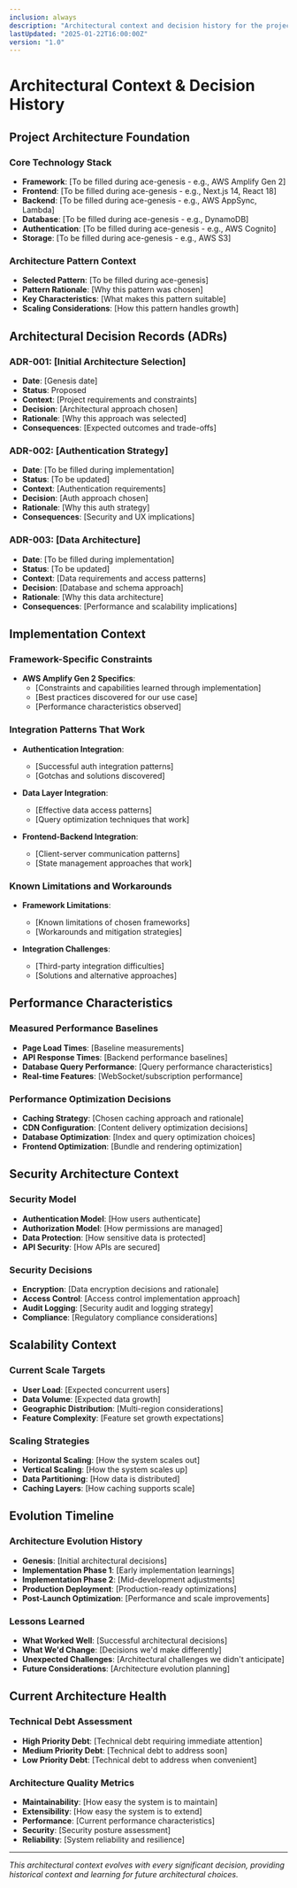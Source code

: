 ```yaml
---
inclusion: always
description: "Architectural context and decision history for the project"
lastUpdated: "2025-01-22T16:00:00Z"
version: "1.0"
---
```


# Architectural Context & Decision History

## Project Architecture Foundation

### Core Technology Stack
- **Framework**: [To be filled during ace-genesis - e.g., AWS Amplify Gen 2]
- **Frontend**: [To be filled during ace-genesis - e.g., Next.js 14, React 18]
- **Backend**: [To be filled during ace-genesis - e.g., AWS AppSync, Lambda]
- **Database**: [To be filled during ace-genesis - e.g., DynamoDB]
- **Authentication**: [To be filled during ace-genesis - e.g., AWS Cognito]
- **Storage**: [To be filled during ace-genesis - e.g., AWS S3]

### Architecture Pattern Context
- **Selected Pattern**: [To be filled during ace-genesis]
- **Pattern Rationale**: [Why this pattern was chosen]
- **Key Characteristics**: [What makes this pattern suitable]
- **Scaling Considerations**: [How this pattern handles growth]

## Architectural Decision Records (ADRs)

### ADR-001: [Initial Architecture Selection]
- **Date**: [Genesis date]
- **Status**: Proposed
- **Context**: [Project requirements and constraints]
- **Decision**: [Architectural approach chosen]
- **Rationale**: [Why this approach was selected]
- **Consequences**: [Expected outcomes and trade-offs]

### ADR-002: [Authentication Strategy]
- **Date**: [To be filled during implementation]
- **Status**: [To be updated]
- **Context**: [Authentication requirements]
- **Decision**: [Auth approach chosen]
- **Rationale**: [Why this auth strategy]
- **Consequences**: [Security and UX implications]

### ADR-003: [Data Architecture]
- **Date**: [To be filled during implementation]
- **Status**: [To be updated]
- **Context**: [Data requirements and access patterns]
- **Decision**: [Database and schema approach]
- **Rationale**: [Why this data architecture]
- **Consequences**: [Performance and scalability implications]

## Implementation Context

### Framework-Specific Constraints
- **AWS Amplify Gen 2 Specifics**:
  - [Constraints and capabilities learned through implementation]
  - [Best practices discovered for our use case]
  - [Performance characteristics observed]

### Integration Patterns That Work
- **Authentication Integration**:
  - [Successful auth integration patterns]
  - [Gotchas and solutions discovered]

- **Data Layer Integration**:
  - [Effective data access patterns]
  - [Query optimization techniques that work]

- **Frontend-Backend Integration**:
  - [Client-server communication patterns]
  - [State management approaches that work]

### Known Limitations and Workarounds
- **Framework Limitations**:
  - [Known limitations of chosen frameworks]
  - [Workarounds and mitigation strategies]

- **Integration Challenges**:
  - [Third-party integration difficulties]
  - [Solutions and alternative approaches]

## Performance Characteristics

### Measured Performance Baselines
- **Page Load Times**: [Baseline measurements]
- **API Response Times**: [Backend performance baselines]
- **Database Query Performance**: [Query performance characteristics]
- **Real-time Features**: [WebSocket/subscription performance]

### Performance Optimization Decisions
- **Caching Strategy**: [Chosen caching approach and rationale]
- **CDN Configuration**: [Content delivery optimization decisions]
- **Database Optimization**: [Index and query optimization choices]
- **Frontend Optimization**: [Bundle and rendering optimization]

## Security Architecture Context

### Security Model
- **Authentication Model**: [How users authenticate]
- **Authorization Model**: [How permissions are managed]
- **Data Protection**: [How sensitive data is protected]
- **API Security**: [How APIs are secured]

### Security Decisions
- **Encryption**: [Data encryption decisions and rationale]
- **Access Control**: [Access control implementation approach]
- **Audit Logging**: [Security audit and logging strategy]
- **Compliance**: [Regulatory compliance considerations]

## Scalability Context

### Current Scale Targets
- **User Load**: [Expected concurrent users]
- **Data Volume**: [Expected data growth]
- **Geographic Distribution**: [Multi-region considerations]
- **Feature Complexity**: [Feature set growth expectations]

### Scaling Strategies
- **Horizontal Scaling**: [How the system scales out]
- **Vertical Scaling**: [How the system scales up]
- **Data Partitioning**: [How data is distributed]
- **Caching Layers**: [How caching supports scale]

## Evolution Timeline

### Architecture Evolution History
- **Genesis**: [Initial architectural decisions]
- **Implementation Phase 1**: [Early implementation learnings]
- **Implementation Phase 2**: [Mid-development adjustments]
- **Production Deployment**: [Production-ready optimizations]
- **Post-Launch Optimization**: [Performance and scale improvements]

### Lessons Learned
- **What Worked Well**: [Successful architectural decisions]
- **What We'd Change**: [Decisions we'd make differently]
- **Unexpected Challenges**: [Architectural challenges we didn't anticipate]
- **Future Considerations**: [Architecture evolution planning]

## Current Architecture Health

### Technical Debt Assessment
- **High Priority Debt**: [Technical debt requiring immediate attention]
- **Medium Priority Debt**: [Technical debt to address soon]
- **Low Priority Debt**: [Technical debt to address when convenient]

### Architecture Quality Metrics
- **Maintainability**: [How easy the system is to maintain]
- **Extensibility**: [How easy the system is to extend]
- **Performance**: [Current performance characteristics]
- **Security**: [Security posture assessment]
- **Reliability**: [System reliability and resilience]

---

*This architectural context evolves with every significant decision, providing historical context and learning for future architectural choices.*